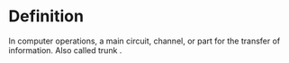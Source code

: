 # Definition

In computer operations, a main circuit, channel, or part for the
transfer of information. Also called trunk .
